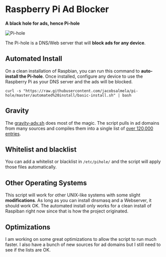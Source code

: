 # Raspberry Pi Ad Blocker 
**A black hole for ads, hence Pi-hole**

![Pi-hole](http://www.hdwallpapersimages.com/wp-content/uploads/2014/03/Black-Hole-Images-540x303.jpg)

The Pi-hole is a DNS/Web server that will **block ads for any device**.

## Automated Install
On a clean installation of Raspbian, you can run this command to **auto-install the Pi-hole**.  Once installed, configure any device to use the Raspberry Pi as your DNS server and the ads will be blocked.

```curl -s "https://raw.githubusercontent.com/jacobsalmela/pi-hole/master/automated%20install/basic-install.sh" | bash```

## Gravity
The [gravity-adv.sh](https://github.com/jacobsalmela/pi-hole/blob/master/gravity-adv.sh) does most of the magic.  The script pulls in ad domains from many sources and compiles them into a single list of [over 120,000 entries](http://jacobsalmela.com/blocking-ads-from-120000-domains/).

## Whitelist and blacklist
You can add a whitelist or blacklist in ```/etc/pihole/``` and the script will apply those files automatically.

## Other Operating Systems
This script will work for other UNIX-like systems with some slight **modifications**.  As long as you can install dnsmasq and a Webserver, it should work OK.  The automated install only works for a clean install of Raspiban right now since that is how the project originated.

## Optimizations
I am working on some great optimizations to allow the script to run much faster.  I also have a bunch of new sources for ad domains but I still need to see if the lists are OK.
